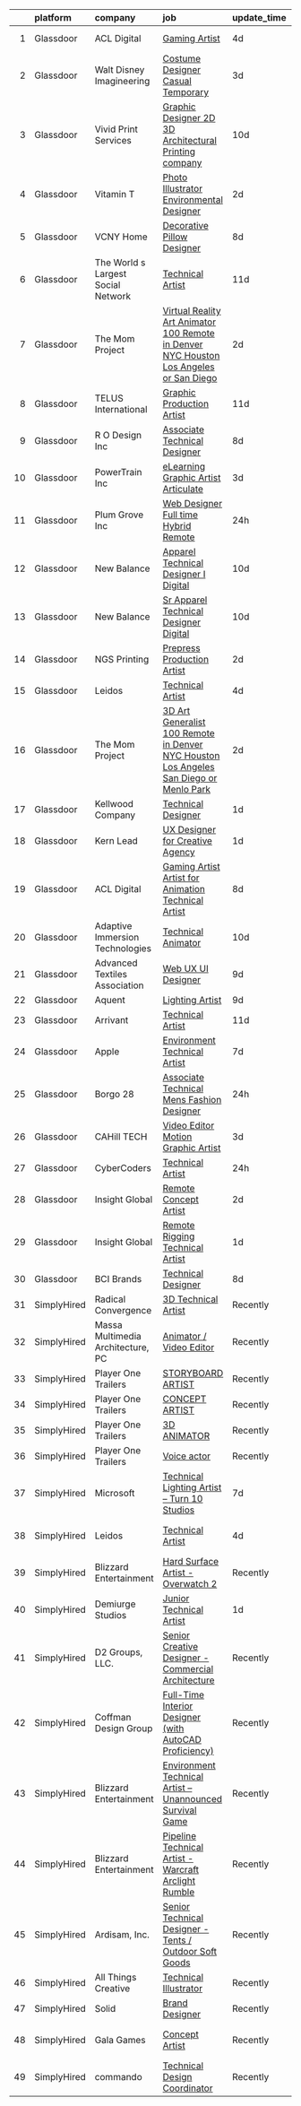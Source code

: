 

|    | platform    | company                            | job                                                                                                                                                                                                                                                                                                                                                                                                                                                                                                                                                                                                                                                                                                                                                                                                                                                                                                                                                                                                                                                                                                                                                                                                                                                                                                                                                                         | update_time   | location               |
|---:|:------------|:-----------------------------------|:----------------------------------------------------------------------------------------------------------------------------------------------------------------------------------------------------------------------------------------------------------------------------------------------------------------------------------------------------------------------------------------------------------------------------------------------------------------------------------------------------------------------------------------------------------------------------------------------------------------------------------------------------------------------------------------------------------------------------------------------------------------------------------------------------------------------------------------------------------------------------------------------------------------------------------------------------------------------------------------------------------------------------------------------------------------------------------------------------------------------------------------------------------------------------------------------------------------------------------------------------------------------------------------------------------------------------------------------------------------------------|:--------------|:-----------------------|
|  1 | Glassdoor   | ACL Digital                        | [Gaming Artist](https://www.glassdoor.com/partner/jobListing.htm?pos=115&ao=1110586&s=58&guid=000001834a38f563af48052f51b0180f&src=GD_JOB_AD&t=SR&vt=w&ea=1&cs=1_451c4d68&cb=1663397590780&jobListingId=1008134585876&cpc=2CAED5C921A5F994&jrtk=3-0-1gd53htc8j4ha801-1gd53htcqkbm4800-9ad584af39eb3248--6NYlbfkN0Aba5oU64R_O9Kj8y6RMdSSFXuPwn88DcWu9IRDlipDHjxHIIFB0atBqVJ04z1yB3_4ij-MdXfbO_lkutXr5_G-ekjqIpOR_bRDO6II5N8YaU0s0gdCcvOS6vCv5WGWPaJhiaJf-xthuq5kmz1WGdxj0wwNgI6K2mbdqVss7ofjm5PzNR8ndSIH9aZs12MAo0JI2b5oxSQ1752FmaQXRkSrHxGX6Awg8CJJJEJU2prkAxsJICUw18v0BkFOHPVB2JGm2PFJ767oS36vz2zO-YqDoSYpMLYbVQZhel2CpqeuSvUG9POgR4OpS8vLpN3FOIQ_xJxPcIDxDDtrfLIBfjRuXpt_muj6m674G3kbEKzhmQPUsxmBOYaso0RwxI_HGtQol6nG26bPGfMMyF4hAGK-ZjWp6AnmSu9fb1nx--t4WpBZaeiAp2IOiUZWo2s57rSZ7rDA4a01uK-IlOU-DpHCbjweKBNW3lI04eU8lgZLXdP6nTjBWym0S7KL1b-S2Eg%3D)                                                                                                                                                                                                                                                                                                                                                                                                                                                                                                                      | 4d            | San Diego, CA          |
|  2 | Glassdoor   | Walt Disney Imagineering           | [Costume Designer   Casual Temporary](https://www.glassdoor.com/partner/jobListing.htm?pos=123&ao=1110586&s=58&guid=000001834a38f563af48052f51b0180f&src=GD_JOB_AD&t=SR&vt=w&cs=1_2c172201&cb=1663397590781&jobListingId=1008137713227&cpc=9DC6E4D8324653EE&jrtk=3-0-1gd53htc8j4ha801-1gd53htcqkbm4800-976c9b00d8c6c7a6--6NYlbfkN0DAFTyt7pbDCC2JPO79CSdi1dIb81yjczP5qsKcZIxgiYm3-7g-689UDqHItQTwke-q3zwBAJL1TRgJ8tswh-34JNW5wYkTM6n3m0KWdSAN97ELs5pbgk4jAZquRNe3CDqzD4MrXKvyDkyFSI_MvmLWpcmJwsDsaHh96tKkQQYaGhmFwhczEUiGWfIBXGLlfkX1C9TKsLeyzOnZTqb7nyxC9t5AY2nXIsh_Ouu-KLWiw6odANqXwF5OK-pzQROXQW8QxJ_MNLROeTM6FzLnQqZc7-Vx8rQzEKaDCY7ozYX8TKPv46ti54a0mLCKhIomYdykPv20f4p2P-SsnpH_hhPnfRhKuidATUEmsBv6mCYY8vLyzxlzFQQ374_qXmiVCFqwldyrvWdg-XrIH6Rcmn1yilocO2371mhrpoNZ3XsIw-9FTSkAsQGzIXF6_T4ttCc%3D)                                                                                                                                                                                                                                                                                                                                                                                                                                                                                                                                                                     | 3d            | Anaheim, CA            |
|  3 | Glassdoor   | Vivid Print Services               | [Graphic Designer  2D   3D Architectural Printing company ](https://www.glassdoor.com/partner/jobListing.htm?pos=118&ao=1110586&s=58&guid=000001834a38f563af48052f51b0180f&src=GD_JOB_AD&t=SR&vt=w&ea=1&cs=1_5a492ffa&cb=1663397590781&jobListingId=1008121826162&cpc=9952A63AB06E78AD&jrtk=3-0-1gd53htc8j4ha801-1gd53htcqkbm4800-6d07501a753a39fe--6NYlbfkN0ACTeRvGRFS6hadW-07x_K1RnsIE8OdH4tufuZ5eRAiXsy0w5YibZOSJfbb0t7u7knGur1MZ-GmDUvE1SOpAWM5qP5oym0oaJHlEaJyuHJIYnySQnGZkAxX0Ul4hjtIbyFip96yasaCS5Zh48T8x1riyFEQNA9i2BKg4LCpvDPQMIE0KRQzSjWGMuHj-d7J9l7shOWtaRJknlSnYDzqX9EtqvPwMJOjst3yAd0EyoV5tHODJvmG-vhl7S95T6DVAtUeOfA1Uw4y5tPJ82Pg8F6eoXTs5ZK7D8TRLVFM8pzgKFW96V7CKlmukTlC6g9eSta2AR5CxrUWJ3k2OP5fU8de8WHbIRFAAYCaowSsIGQYHIFZ4GTAW-WpwSHNsfI8JYeJcG7zI85nXqUZzlyIbiz4q7vYJ1YiemFOae8rfCiFnxPDZSR0vO16b4YZMw6hVN6YsdhrhOiv-3ciXODvL-kk6Tb5k1v1wX-iIde_8KPbOgOXHDItKv5AM-y0uKj3JekhcQ1hQQ7bAabGTT7e_KXyLeAWNMIvA2T7pSxPuVNzRw%3D%3D)                                                                                                                                                                                                                                                                                                                                                                                                                            | 10d           | New York, NY           |
|  4 | Glassdoor   | Vitamin T                          | [Photo Illustrator   Environmental Designer](https://www.glassdoor.com/partner/jobListing.htm?pos=130&ao=1110586&s=58&guid=000001834a38f563af48052f51b0180f&src=GD_JOB_AD&t=SR&vt=w&cs=1_febe8b33&cb=1663397590781&jobListingId=1008140227186&cpc=F41FEAB56D215062&jrtk=3-0-1gd53htc8j4ha801-1gd53htcqkbm4800-42777e14dc838ac7--6NYlbfkN0DMrcEu7yrtATojKJA7cEzGQ3FdRGWLh0CZQInL4ECGI6k5tN82kdM0OKoro5eXmjoru7Ml-LdBgCWT7RVqghaEdmJ595VS3qAkYMjVkLq00zYQDHcYxl02xao_YJRJiGzSp8fQPDhBydiiRqZysuAVggFAf9Rp9SCC_CSDjwiKhKqEiQcDhrPst7HN2rkD4rvswEG3fFTChMd-5-A1Q0ykBlwYXoXaiRHO0U-TCZvwvrvDcHxpD125xCDCHt-LBVWdn9dHZ8FguoheKqIJlmDrZS7iAMRfCHwudTJKgs9oQga3UfFEaPsbakMwh8JfYThfeCqMgG3hoSNYg4n53fR71W4sJ5aXrujtygar6ApabubuVQz_DU6FuX3z-zUvp19hRH0stvxv-Dg-ZenY2z65HC2KVpsRgVsxqzbkMYHY4cZ_anWLDwopg7fBwCqccPeIoUwEjpHVCb2siFtr3OIPqI2SzC54aLs%3D)                                                                                                                                                                                                                                                                                                                                                                                                                                                                                                                              | 2d            | Remote                 |
|  5 | Glassdoor   | VCNY Home                          | [Decorative Pillow Designer](https://www.glassdoor.com/partner/jobListing.htm?pos=103&ao=1110586&s=58&guid=000001834a38f563af48052f51b0180f&src=GD_JOB_AD&t=SR&vt=w&ea=1&cs=1_5c4a8559&cb=1663397590778&jobListingId=1008126561594&cpc=18E4F2D8CCA3E56E&jrtk=3-0-1gd53htc8j4ha801-1gd53htcqkbm4800-0baf6bca2d9cddb7--6NYlbfkN0CnvnrZV6i1JGX1yqycrBVKxG_QbmFGo1hJvaAPDrdCVZraHxofdUZbt5qwSFuCT_R85UQ1857ihiYaR3GvWGmMqp10w0OUZvGFcsCExxEhBHaxiz75lxZRcMYywtxtB-h-OY4itfs03YWLQu0EEC7v7WKQ4wEYVNM8jE9Y5Owh7E_WsG0ZAlipH2samn2ibOo0pYqjJG4aJv1Kww0HCldAcRp_umjHXsZbC9o6HhH1bF1WkBzNjcdolbK_TDSQ4KC6DwzlO7JwzIbuzZ1xnVU6_B3WspkTinr8D4ilxbrRcn2V8443n_hhyEvbVJyF69HIrf-xguBNeDhqX7AgloRqc31vFT5OGhKXlrl4YaPDFt3jcy5cOyVVvCjKHgC2tAs1SyAPj0t-Y4oKZd9Ud4moAFJdCUi2Y0nk-BzIhEyJgaBbpSTIiyPoNyU0Y-l0zUjQ39F-trm-vgi2y7sMewd8Ts6HrhmtCYiMkjAvkCMifusc6-Q_0rFdNSjZ3nrb2J6lujvwipqc2g%3D%3D)                                                                                                                                                                                                                                                                                                                                                                                                                                                                                           | 8d            | North Bergen, NJ       |
|  6 | Glassdoor   | The World s Largest Social Network | [Technical Artist](https://www.glassdoor.com/partner/jobListing.htm?pos=117&ao=1110586&s=58&guid=000001834a38f563af48052f51b0180f&src=GD_JOB_AD&t=SR&vt=w&ea=1&cs=1_df8e762f&cb=1663397590780&jobListingId=1008119621902&cpc=444700D72F2ECBCE&jrtk=3-0-1gd53htc8j4ha801-1gd53htcqkbm4800-304e1dca1efc642f--6NYlbfkN0DSgjPPcnEdvoK3uuxfISLALE6pB1FR7YSHOr_tSg5_QGIhoz_2VqUepdcKLBLI_zSAkyoPLr8SW6NUVWAmXxUNfILld9JNgT4jvxPWqSYKXcYlJ4f7vBYPy2aMcuEPmCHmnVDpcsjC3m8nBM48CgzHNSIHufzffTzfkCKwHQ18ArdgeaBomfmfen09aQwL7-qrgeflXH5_1I7glsTJNBgi2euj_RudIMx19cUoi2pgIu3IRBANlUAMAQPgExGbZtcmnapva_mD3fSPUIUf91xNgd578fS7u5AWolAc3cWuMwcgvj1cFvRERp9J8yk_jYpYGulHBzZh-m_ER9_JFkZ7bXrkUXvbFhWm1_68iyfhXDhr0N-gsae1D0Eiy00fwuVW-L97vdilLWVDqgw6sIsivjTu4gi0QsrcWTChLFNMi4kS6S4jh1Qa7yu93ffcnNIGXA51xR5cGMJ9A_u0ty4F4uNU3tTxMr19IZQbpcMpiMtv0RTQBAYUKeC1hfZND5nqokrId8ytXFsBPC4oUt1cLoqzykZoFOnzrtYy2AeMVybgSkAq_yGVoBxdHw8rsDiYt25OxJqiRACfEstvpdSZ)                                                                                                                                                                                                                                                                                                                                                                                                                                 | 11d           | Burlingame, CA         |
|  7 | Glassdoor   | The Mom Project                    | [Virtual Reality Art Animator  100  Remote in Denver  NYC  Houston  Los Angeles  or San Diego ](https://www.glassdoor.com/partner/jobListing.htm?pos=124&ao=1110586&s=58&guid=000001834a38f563af48052f51b0180f&src=GD_JOB_AD&t=SR&vt=w&cs=1_9f7e5fdf&cb=1663397590781&jobListingId=1008139905712&cpc=44CD5376B8534B8F&jrtk=3-0-1gd53htc8j4ha801-1gd53htcqkbm4800-fcdfa1f12bd3840e--6NYlbfkN0BDp_epf89aHDQhKpPegNJQ_ldQpEFZQsM9OcONMGxWx6pU56EKHF58QjVdAUvn2gWvtKcqoxDEnfGjb1ImRuru1yQUKe9WR7exRHpFnhVLgJVhX35_k6jtOKutqUuWgsKn9Xctj5QSD1sPTWprU38CDuPvjpJFYzpW0w9ov863jJH4aiF_QQ183WSBgVzEzA7kocBYeuwphEF5Yn67GiP02erLCodJ3N2qsevxlR4x1A-QPs9r6ZJ_8ePfa42LKWHHD_-_cfs2p-vc2l72jzp2z7SQ54JF1gNUZB8w2Z16XB1l00ShCSj0_2w8rcub0I7sDqUu3Ieb8-eeP3jQXPUYjhH-YhFNioC3ovmWPS3Frs1MD4lmHv5hlD-AKb9ZBSDNDZJkZX0ggWF4-uV282gMbp3l0DWhrV9tERWWFeDqLS9XL-8AZCJKhLMRM39RDtIwFrPZjJ6AiC-bZ64LxMN5F5aJwTDo36AFwnIqrR6cPQzI68FwdyS0l8meznfqNKv4yJQSiLTQROqhMUWEAbHLMCvxTXbDWlFvCVzO4C8bR2oP9YfgumsLho2eRy17Lz8irD_v_C_aQw%3D%3D)                                                                                                                                                                                                                                                                                                                                                             | 2d            | New York, NY           |
|  8 | Glassdoor   | TELUS International                | [Graphic Production Artist](https://www.glassdoor.com/partner/jobListing.htm?pos=113&ao=1110586&s=58&guid=000001834a38f563af48052f51b0180f&src=GD_JOB_AD&t=SR&vt=w&cs=1_71a83816&cb=1663397590780&jobListingId=1008118843738&cpc=FB7E4A1762AE5BEC&jrtk=3-0-1gd53htc8j4ha801-1gd53htcqkbm4800-dbf9ee7e1128cb83--6NYlbfkN0ASGRjV6jHaJrJgvD6pHK_u_pdnjoX5TfpqQYTEyv8RZWR7Y1XvhvW9KYRuzUiuCegj0s2VFR5B-jYsmMJg6XZjSpZUezVZk28HfxD5Z8TdeDdSxPVBY1G_LEjRnDl5crzF1INasPDQPx8iF-ld0LeQto4lNx9WkqxFoZaiKYDQdV0WNQuUa-IRufyb9dQ8UwmgnJlL2sSvMvVKf5P3RY3LBSrRTAnNbTex0j_VsQUrVIsjWW142Lv3fg5dpmczPQS7jhX4TMJVLeBoyfvf8Dg4llU-4B0YDCjNQE_Gc2w6fAOatbIcf9v3eWD_g3H3FxGty00kshHWQrCN6hh1RJICttVTiinX5rvwDrVJm_gsROxMFvVBYBi2n6zgBRrdhMxdjKIz5vxJm5G0u4X2lYDUrLCP5odhWnM6iSQXJd1bc4CKh5tz4YwhwZ-jRHNi3x0CfyacjlRNYAUvaLO0hUQ_jW0Y_kHjCxBcUNPrcHK2NZ3mKT1hrMXbPRQUrQJqdNojceSMOXFUXQcOMw-ok-7iF3KLGYHdep1tNMO1UmpMyUgN0JidE7fupwaIzbRPliLYVY7J27oqBAdYgeNqiUWo)                                                                                                                                                                                                                                                                                                                                                                                                                             | 11d           | Austin, TX             |
|  9 | Glassdoor   | R   O Design Inc                   | [Associate Technical Designer](https://www.glassdoor.com/partner/jobListing.htm?pos=108&ao=1110586&s=58&guid=000001834a38f563af48052f51b0180f&src=GD_JOB_AD&t=SR&vt=w&ea=1&cs=1_9f74a0ef&cb=1663397590779&jobListingId=1008127065331&cpc=F0881FB4B112A732&jrtk=3-0-1gd53htc8j4ha801-1gd53htcqkbm4800-6a6f059a62b74bc5--6NYlbfkN0DdLn5tXN_RiyJSiFodarGZFJKa8s6F6AK0THPBWp05MWFlkDe5FfH8HLf3GFvGXhgphSEda0-ScANQdTuD1kd6hcqd1inCz6qe7qBjuVmlv4XZ-BUWa2gPt5lXRrmd0bSCOoOPnohaBGl4Vt_jIDhOrTqEM6ODRS4hXX-jCgYrutc_3ei1JE7n7sntRz6eU5naL9c6tWlDLl_fY2Qe9cm5VMfvoQHxH3V3jlhXwcvHBB8FBQhFQIHk1i3BX3NF7Rq1Ne_OP26_uteNFSxNv5Gb7DSz4akS6Gx-5WuRb5iZnfzwUGypUlycOKf5Q-dWUiDn-L7lCj4lKElfULxy2sCaifK91bQpSTWH1FdqdTqB_SzRRh-1jpaOuUgAVrVYLYTgGbUpRWbdPvMTLxyxJsJ9UwCpsuWu6tXf5sMphBWuVe-pWng23_C90kQkodM2ORaHKhlEsLpZXCJMRx5cXZBknHYR114gqkb0JaczXVncXxoNtNz_lceoM5Z4r_sYCOtIeFSwsOpYbQ%3D%3D)                                                                                                                                                                                                                                                                                                                                                                                                                                                                                         | 8d            | New York, NY           |
| 10 | Glassdoor   | PowerTrain  Inc                    | [eLearning Graphic Artist  Articulate ](https://www.glassdoor.com/partner/jobListing.htm?pos=110&ao=1110586&s=58&guid=000001834a38f563af48052f51b0180f&src=GD_JOB_AD&t=SR&vt=w&ea=1&cs=1_3c91f859&cb=1663397590779&jobListingId=1008137359724&cpc=FD1C1DA32C38CFA7&jrtk=3-0-1gd53htc8j4ha801-1gd53htcqkbm4800-987605c3ba2efb5c--6NYlbfkN0C2SVAOpOeIWQkPp9EeCSLxTLheLRty2uanDx8E9nXZ3g7Cffj4cvvB7WejOk_50y9DsmT7xkRSLYBtL7rl_OZ7lZZHhY9czpFioELurqJLhvESs1v6BjekeJG8WgnaFE3Clqf7ziqW-jSQZB4OpTwLbhnAIWw2Y97qj8_6JZN4n24-8X9gGVdBl3JPh5h88hMPjPBZ59Uvpcmm8rgcfCjDc4SfsOFgV3IvPe4WkkGC9q3zOvD_PV5mG-7KKIGiItrD8ukzWof1s90_lhpZGdwGh0b8JzAwNqXZcxw87fF14gal3QVRi6LVtKGKFZovpr_Kx4hycGFZT10VpdEGDT4h4S0l6rvn-da8PlUY0Vj8fo572v0uW_vAeNeyx-vMLHZtv7bei1MpHZ5DVfq4LtXrf7RQgtgwPbctGOqxxq_pQlyFY5LmquRGinGNRG75jYS_E68lcHka00pPWStM35Ikac1FyUDStTfuvL5BhOewFqLTggGrJZWQj7sN5d-T97nhSUx0YCIgkXQBdVRH8ya6)                                                                                                                                                                                                                                                                                                                                                                                                                                                                            | 3d            | Remote                 |
| 11 | Glassdoor   | Plum Grove Inc                     | [Web Designer   Full time  Hybrid Remote](https://www.glassdoor.com/partner/jobListing.htm?pos=116&ao=1110586&s=58&guid=000001834a38f563af48052f51b0180f&src=GD_JOB_AD&t=SR&vt=w&ea=1&cs=1_44e10279&cb=1663397590780&jobListingId=1008145018782&cpc=8D52E76475A7E842&jrtk=3-0-1gd53htc8j4ha801-1gd53htcqkbm4800-d254d9071615cc85--6NYlbfkN0B_PSc7daSNhlNR0QDA1neODQWLhDDIWMNmJ3xpe3-fTjnpbXke-KRBIFipgV-f1nIc6P1xiXu4Y8UAtywwHznROGTK1j1cEaUg7gAQBBIZO9yZNgOHupqJdgP9aH5_VI7gpLf8AcH--nOnCcbrdwr5_maxvr3H6uQcrdxF38VxACpxmTx5wduq0ox7lpJWaRu2DixMJugQWqgudCZmJ7NNJ26waf17ZNqT3LfyhWa8xF_AOqCF8Fh5KWIgpjtebYwIyITUPdu4irLWPU-_fvjX5pIqH1mYDGMY6Mm_RTP_CfTeJh3wwMSEUQ8iMyQqIVyk19rlSFl_BcseQsIckpjleV4cdhY7l_5JilHG6e-8Fi3yI8z1ooATo0Bz6w7ecVPUzW-g4j6n3WebmuLGOet9kDy8npPXdksiTzUo2eH85Tkjty-eiaPLwwe0uhFj-W1-wBf2Q5Nh1DZKcN1vKAGRGKQ6Hc31ObXPySMb4ZRDy9ARV-S_91o1IRQ5IqxqS8I8fJipKoAFmQ1HbColLUz2)                                                                                                                                                                                                                                                                                                                                                                                                                                                                          | 24h           | Cary, IL               |
| 12 | Glassdoor   | New Balance                        | [Apparel Technical Designer I  Digital](https://www.glassdoor.com/partner/jobListing.htm?pos=112&ao=1110586&s=58&guid=000001834a38f563af48052f51b0180f&src=GD_JOB_AD&t=SR&vt=w&cs=1_e815cc84&cb=1663397590779&jobListingId=1008121565696&cpc=82B3195DA92CAF92&jrtk=3-0-1gd53htc8j4ha801-1gd53htcqkbm4800-caa991a41a1d7283--6NYlbfkN0A-NHPE89aMEoKiA8B41Hae2nLWj54W-Qo-xrCvCh0mhHD8GUsE6Bc1X2xP3_XkCS5wGnEYOWzN4bBNNX3rQc64RUPxBSuMuB3Pzi2alplLZrarPEQp7JL7XE6KsqB28vrQtfn9slL8SfrgvMWk-P2w1yz6rnVhcdZX-OG0yoIZnDCTXyrFn6gdkPgZtCSc158ZM_W7A71umWe-B1_kWa-Lmn2ETlbHPq-aV8AhmnlYoiJkj3WaQIY1NH09sKBlhoKyRoAQBIM_E4eF1q7mUJFSQYkxqIfZ0xUyFLJU-87mjB_dj2k7m_8zc7DspZdPnF6bqWsuNBovyh5dk9ci5H7San4jiJnnTm83g3Mvi3r_er8Fg_EiYbP7o2LSasgVd8nQNcqiLl13BiBUJLWfGCT3frPbRp5BBvQP3Cr1YOkG0QQzMVc5pEEqfTc4O4HQQ6MUl-JX5vRSy1o_4rUekonw-KheGWx8y72dMJCllzt_TDSoWWGbevWroEmWh-KDgzYOoZJI4nroZm_8nwsZXc0m7_Dv0Ma9RCrM8bYEq_NyAtNn6bi2Q864bVlG3I9BB4fkLyZynUP0qv8W7ptUAArC)                                                                                                                                                                                                                                                                                                                                                                                                                 | 10d           | Brighton, MA           |
| 13 | Glassdoor   | New Balance                        | [Sr  Apparel Technical Designer  Digital](https://www.glassdoor.com/partner/jobListing.htm?pos=119&ao=1110586&s=58&guid=000001834a38f563af48052f51b0180f&src=GD_JOB_AD&t=SR&vt=w&cs=1_5e8e4ea6&cb=1663397590780&jobListingId=1008121570450&cpc=149B3D5996025BBA&jrtk=3-0-1gd53htc8j4ha801-1gd53htcqkbm4800-d0fd39a09ea20c76--6NYlbfkN0A-NHPE89aMEoKiA8B41Hae2nLWj54W-Qo-xrCvCh0mhHD8GUsE6Bc1X2xP3_XkCS7HT9Ezw0iNSvFkUBV-6Vkud-Piq8hghjwO9e_dqFlygXMnu2pMlqFun63NtSXqF70HP9ZqlI2BZvN7783CssJ2JwpuQUBewf_3J95flmrUpNn7XbpuXcKOj5Q8Ee50Irmt8HmA63TOfhzxHulshr8sZPyvbt6lFa1vZlQOp2ssU-SsoLkpDeSEH8nLO8_R1RoCHqpaFXyj_GolpP6ejRaBXERT0DR_vHFEbsN8g2ymqojwe86Up9NJSi9LGEGEAXK2m0OfP4aprlkUc8EQwWnQrQNPdKt5LskYBJ61EzhRUC5XMKjtjK3yE3jf7em90TTWUCWgkYNPt6ZzvYzdtkXwgltS3dXTRQ0eS5mzVcXuoBQgOkXUw9aXGu4YqypdB8Gwvy3FKEFIn_mIC7gHrPc7_eumtUQp1QIJyVs2HOAoWJEyuhEF1ptK1WslX8yr8ghkSWOVERFSUbLMbNgJBLKaGWEDevZqGncMPAyLGrXsSiGyQIChvCc3R8jpBd9SsSjSwrOXxvLaNuzxxLHrJoHi)                                                                                                                                                                                                                                                                                                                                                                                                               | 10d           | Brighton, MA           |
| 14 | Glassdoor   | NGS Printing                       | [Prepress Production Artist](https://www.glassdoor.com/partner/jobListing.htm?pos=109&ao=1110586&s=58&guid=000001834a38f563af48052f51b0180f&src=GD_JOB_AD&t=SR&vt=w&ea=1&cs=1_154557ea&cb=1663397590779&jobListingId=1008139442858&cpc=C5F9C09AE97B3D2F&jrtk=3-0-1gd53htc8j4ha801-1gd53htcqkbm4800-58526064e95c2162--6NYlbfkN0BKgzQyzTF1Q9mOsR1amaS-juVGLjHt5Cdom-gEF9y-xaA6VVL5_C6wIwuxkyrbbgZRSHeUAL4Tdpc9pBIrNrDMtHrCIxQIJLeAdMIzJ9EIm-Udi4EeJprA4qXztglgEl21-hIfD0xe1qiLTkMifVfs_cNAQi_kxxlsfx2BDq3yuKN0K1SycnWsEA4JQjELb3rVMS1Y-2gjKHmJIDuGoWlswIGKDr1D8edzJ1aD1W3iE8w8VCAY8ofXIKD7G146puEIlFVXb_PyIxyodU9GTuH4FdoSKa2wZr1MfPeQw1J_tFTpdJ9uFbTuKstmJqjSCkYyJwzE_cWn1FbBgnm-MnYwnFEMYTFc2HWOHxVjVtKRwALY2D5EipN3NfTecuk-m0VZJIB2bboTsuLexiWqmWF9SQ3XHGNw8UeQb2trcQUnawJz9VyTKzdBvvLiCMEHvPh9PPtgUy3YDVd1S3ywMpkjm9Qkdx4tijXPhhIha-NrWRkGu2OrmQe7H-be9zjYW8s%3D)                                                                                                                                                                                                                                                                                                                                                                                                                                                                                                         | 2d            | Elgin, IL              |
| 15 | Glassdoor   | Leidos                             | [Technical Artist](https://www.glassdoor.com/partner/jobListing.htm?pos=101&ao=1110586&s=58&guid=000001834a38f563af48052f51b0180f&src=GD_JOB_AD&t=SR&vt=w&cs=1_43d8f5ea&cb=1663397590777&jobListingId=1008135294225&cpc=D3E44275D43A938E&jrtk=3-0-1gd53htc8j4ha801-1gd53htcqkbm4800-d06de7a4ebd96c9d--6NYlbfkN0CZUO70VSdYKA8PR3jfrSh5ljhqJhfDt0PzQCMubt8cRihWbmqO_-Ccw6DGinMZCyJzs5x5pSWXsLw9cYoBeQ9g5l78hujpUU9c8QSHLT6Cd0fp6FxCE9o2hPDtrdGG6iXMvK6uOWRLq6-e_ySAAhRdnSoCjCSOkuQV_4vHOebLxkrJr9jIZ_o8ds65vGiSxk1zsXBhxDs7LOJiUzGO1KsYOLE7yWOzGxgVJ5JUeWI8PveIeykeMvzFGorap3vz1DlQFKVqpHMMUI7Mho9N-zllEc7mfLKNpIot_a_sZwjsiz7qGECg-vJ5QvZGYkqrgbwPDDkgPrGU866dZm9MGOp_nEWH5AqdjsU4cR3wehe9rbDtElc8Ot-CHCttwL4w-FKYFp6ylMLXsX60IuoXrcAQTPi7HNvRqljAqv79OKbfWLx3uzWTtKJxWdvAB_6y2qy1rziGSTWnLjb0hGXkao5LW0Hi9_HYlcfZdL4uHneTnqa8QKl5Kbi1g_FV-IUMKKqSVP3eAG_pwOfoBHPP6Wt4J5fqSwoH-8lf2F-WLGjT2PAHWANDZKgaA7-Up2tgZCPRakU5DPIRW6vGQBbenZ2OcVUDRwxqiQwqNAB8FRNgZg%3D%3D)                                                                                                                                                                                                                                                                                                                                                                                                          | 4d            | Reston, VA             |
| 16 | Glassdoor   | The Mom Project                    | [3D Art Generalist  100  Remote in Denver  NYC  Houston  Los Angeles  San Diego  or Menlo Park ](https://www.glassdoor.com/partner/jobListing.htm?pos=125&ao=1110586&s=58&guid=000001834a38f563af48052f51b0180f&src=GD_JOB_AD&t=SR&vt=w&cs=1_1aab6537&cb=1663397590781&jobListingId=1008139905654&cpc=F583A5AE0DDDFE3A&jrtk=3-0-1gd53htc8j4ha801-1gd53htcqkbm4800-028409ca73b77a7a--6NYlbfkN0BDp_epf89aHDQhKpPegNJQ_ldQpEFZQsM9OcONMGxWx6pU56EKHF58QjVdAUvn2gWvtKcqoxDEnRJnYT8W11Lyv_wct-prd3Q1Pyse0HGauoP7tKuAv14U4xdGSN4xSW4_jwVcxMCRjzp_vUUtzzgNApFs88tzF_dpCCYjKWivcusHRHTZdS05Y3lH9bdWvhAdGiGY4fSzd8_hvd_lwWSqY0009sjgFbwDYYxZRDNvA8yAZzBAC1CdSKSmnvGYuLOo8aFaPLZJ931KFPOnJIWLkWaoEAruHmPCG2gpIIh9YqQgZIzvGXSseicng3i-rWvEx7njT3DCXnIsfiI8DMH6hjU-zeIadmGKhcXzASli5aIi6nf35P97rHPV1HjSOrE9JXkyLr5sRyY8qC51iA0HZ4WwLYr2qZP2QXmp6irG_ocx4HtTkmK0lWoXN0e_52g3siLu9myNhR_UcL9cczxjzgGlIDuh36Z53z2tgQH9WP3mVbPAkRazAmYhILeEciw9jxL5O1jHmhp-3tBwfRNgC6g8SGMKWsM0d4gUl3-PTJVFMWdJpy5xrJHCVLBkLkUQlfaGr-pKlg%3D%3D)                                                                                                                                                                                                                                                                                                                                                            | 2d            | New York, NY           |
| 17 | Glassdoor   | Kellwood Company                   | [Technical Designer](https://www.glassdoor.com/partner/jobListing.htm?pos=106&ao=1110586&s=58&guid=000001834a38f563af48052f51b0180f&src=GD_JOB_AD&t=SR&vt=w&ea=1&cs=1_331dbe03&cb=1663397590778&jobListingId=1008143307189&cpc=5F655C736EBE388B&jrtk=3-0-1gd53htc8j4ha801-1gd53htcqkbm4800-c4e3b1000aee6ffa--6NYlbfkN0Cn1QD5rQP1c3tKQ1icVQ8MKzhPsb_3yUgyeaRtzpmJCClgv2D7ohTWHiv4sLAny40bnsnMab_DZj6eowVFIVo6QAKxpHx0vQIf1jagqRMNWiv2Tr_3HCYmLHRJLYE_MWIyzF4qIJ-1TxsClWvVfodWOJ1-3Po14KGVY7q1NLlEzekXskdaEuX5CGSeun7gEiT5U9-Go5sOdKf4jHYc2ZWL6_Z-kTIVeLpwQlCSVqnMJePi5LhOUfMB5Mr8_9I2TKfHy4OPYERomhXKecLvjhg6T3xBVFkSRCFm5ob6KIzvoe3jcmtcYSKFEJoz6gJj75NZrYEygoUB2G6xxsu2SMWFaQO_YVrvQtA54lyvnDD5XL0QzJFHqFk2oelqvHlKUG6ex9DJMOl3oJ3cGRn7FI7yRlzjWYWh5Z1WKSJ_aGxZjQlM_2Cdx2Ie8Ory-xl7y29ZkdcdDIHQdU5NBergBDI2XLJrBPtrIC3CYg3f62orBoE3h9peZR2ygag7srQdmHU4AlnFfLz75Q%3D%3D)                                                                                                                                                                                                                                                                                                                                                                                                                                                                                                   | 1d            | Industry, CA           |
| 18 | Glassdoor   | Kern   Lead                        | [UX Designer for Creative Agency](https://www.glassdoor.com/partner/jobListing.htm?pos=121&ao=1110586&s=58&guid=000001834a38f563af48052f51b0180f&src=GD_JOB_AD&t=SR&vt=w&ea=1&cs=1_d1f3eef9&cb=1663397590781&jobListingId=1008142273321&cpc=3DB599BF2F4828F0&jrtk=3-0-1gd53htc8j4ha801-1gd53htcqkbm4800-5fd4f90308c228b6--6NYlbfkN0BiAkVV4DjQLegkf3ReR77_K0Y9ManskmLdez75_p7kMVNTEv2I2pSffZPTEqHenn2OvZ09wd8zU7fu7-qA4Y_lbEgh5yWYJ_tlNxMr0q3sg4YVwsiLY5LJ0IoPb_f6bWiqXcQYSZXE5wB6_y2mZhb39J9Dh2YJokqAMp1LfL80wKVDAvQn9M6WhpjzgKTUfvV_lvWDwL9jtuZMyMPH-sgH0Szxhmj6RiH3MZsT3jK5KAtM8F11mqPZY2TEQpG7A2sbrL0VirBeHIt6_9gcxpwYj2FKwOL_uPFHzjoAONlSW0kOw0QYX4eiuPIA_uyctyCBT8UoWjiIK8eazPQZJVrSrea_g4fA6p3A_FI6YpRb0VoTV60S5Wv3pdsKnha147fSoh33b4ofvkMuuYCtjl5LUhSBOeWEiWZUwaUWo3h5klqk8OP33Jh1cNQSiPYZXe9TxPvP8xZGVWXii4QyDGNw5VRLI9rDKZsaA8OAHqC7wjudik_8Iam-lyJxyCmPbGE%3D)                                                                                                                                                                                                                                                                                                                                                                                                                                                                                                    | 1d            | Remote                 |
| 19 | Glassdoor   | ACL Digital                        | [Gaming Artist  Artist for Animation Technical Artist ](https://www.glassdoor.com/partner/jobListing.htm?pos=120&ao=1110586&s=58&guid=000001834a38f563af48052f51b0180f&src=GD_JOB_AD&t=SR&vt=w&ea=1&cs=1_d49faec7&cb=1663397590781&jobListingId=1008127308501&cpc=3BA4CE39D5B5DEF5&jrtk=3-0-1gd53htc8j4ha801-1gd53htcqkbm4800-4f01f1804f94e8c0--6NYlbfkN0Aba5oU64R_O9Kj8y6RMdSSFXuPwn88DcWu9IRDlipDHjxHIIFB0atBqVJ04z1yB3_-STeVwakaekpZE4VMqW-3QTcor1isbyQk833br-Wg4vn5M9QHxm2WZYochrnlC337i1g2YpxR9A8ZXWPzWRRELkCSO23l9pdPsJ3T5W4JMIppyo-NSw3o24WYI3dsmtZ9PXkBfDWiIagBmt3pqinCiTlULz5buouuevNhNR8zqKg1Y0JkK_nAhlISBVOjhsDuMlWk1dk2gaCI0zqsYHWCeX30Fd_GWO3lIt0bauFhUaFzWxvOdxWds8jFAIYbj0woryAsAEoh_-NbfuVBXhoDJu2B6j3hbGfMkySVEAD6xlGVrmu5siz6xCVZJxoc0_BQkzvomPeYu9CZ-WpC8drFxKqTc-gl0PNQ0AWdB2I_ErB15ku3b4PkgxvJ_7yyN3a0T9rlyQLy5tCPO5P79xoSiwTbZ5uPDsKmnbm4L5d2S-glbrvSh2qF2xQrNGGbJks4FtirWZgfkQLg5xZsieUrYShIyp2OMIg%3D)                                                                                                                                                                                                                                                                                                                                                                                                                                              | 8d            | San Diego, CA          |
| 20 | Glassdoor   | Adaptive Immersion Technologies    | [Technical Animator](https://www.glassdoor.com/partner/jobListing.htm?pos=107&ao=1110586&s=58&guid=000001834a38f563af48052f51b0180f&src=GD_JOB_AD&t=SR&vt=w&ea=1&cs=1_261246b2&cb=1663397590778&jobListingId=1008120827387&cpc=C17E88BEEFAF6676&jrtk=3-0-1gd53htc8j4ha801-1gd53htcqkbm4800-7c3bc37c89c35ae4--6NYlbfkN0Ah9U34QtNT-Rg7ow0I6j33eRcaaM9l7k5iW_6MlROAUy28lC0q_Ypuud-REdVVlQyCBcJl4olKTY8es92ZBRzYwHb0fu4UgW9OKT3-dLIGh6ACnXVN20zYcwOB-vqyoWpbsg2wY5Gi9JnhDuWTbqtFHkKIH5M0QAs8fU_nPSEzTj3vvCc2wGMGlAxv6Mi9anZjuDQ4Vc9o1tH2jyREj8uzerjvON0ECtdAUh7XIF08a6hr4LpPv--hXS7eb4F_7GdotBaTFHmd8DdMjweC7JnDvH6u83zU1J0Oj3WZb9f5HoKMknnLxZ9aDKYSCY-Ki_8bpLX8vwesM4p1smL2AfWIbdCKgqQr4DTpwL47cMMh0MqdJXRr1jo3lM2xpEv6uOleSNB7IrElR6SwWcRse-EVEqcGUBqFcfHbbingJRn6KgdYgK4md47mUEDup8mbALOFP1iyF9zJBs9ZqnO2HibAMR65GxfJhx0gWj8AI5dLUjHxjq0QYrJvNd3tHt3Gr5c%3D)                                                                                                                                                                                                                                                                                                                                                                                                                                                                                                                 | 10d           | Remote                 |
| 21 | Glassdoor   | Advanced Textiles Association      | [Web UX UI Designer](https://www.glassdoor.com/partner/jobListing.htm?pos=114&ao=1110586&s=58&guid=000001834a38f563af48052f51b0180f&src=GD_JOB_AD&t=SR&vt=w&ea=1&cs=1_f9855f5e&cb=1663397590780&jobListingId=1008123545453&cpc=FAE5E775D180B2FB&jrtk=3-0-1gd53htc8j4ha801-1gd53htcqkbm4800-8f0f2da3bcb0ded4--6NYlbfkN0BnYbzg9_0OBxfyaC-dC2htIGp3bt0r_Vee4_7uMe98bPPG6yOg2WXqdwhbC791_U00MfwPJQISugkbvt-O9m_o7FpwY2dPKxYlvJWF88LUJU6-PJiA7au0MbT7IIdJhkiVldQN1GCcaP9tiJbH74WPbddeicnz4Ug33P_R2i56xQ0xZRpWPjA6-NfGZjbRXWstGJzxl6RUjSyd0F46BRZltP0MBF-yBTaf00aWi1QmLiVFWKtbrlgyJ7wGgOB6_2xz3wvu7tJbDtq9Xf_E1KSQKocu_SpsIIb0-u7NwH4MjGxB_QRbcAU_g8JkY630gFFF6ikcHRQMWYD5bXQqiNaM1x8KGWYM3ZGLsr6TTyzXcbQoR_Bt7iIQE8aARRY3UEHg2MNY_2eJATltiuq24z4CfWE-0sKRyppvjVGpjCdiTD_gLs4o2kB0iWX_gpgIp1sdi4Vbujj8wQxQyIBcey3ayGQ79jgfGgUCMtZdCMZRCFBFi4ScHlBI)                                                                                                                                                                                                                                                                                                                                                                                                                                                                                                                               | 9d            | Remote                 |
| 22 | Glassdoor   | Aquent                             | [Lighting Artist](https://www.glassdoor.com/partner/jobListing.htm?pos=129&ao=1110586&s=58&guid=000001834a38f563af48052f51b0180f&src=GD_JOB_AD&t=SR&vt=w&cs=1_0e11f736&cb=1663397590781&jobListingId=1008123535065&cpc=6FC5BA77C9A4CD78&jrtk=3-0-1gd53htc8j4ha801-1gd53htcqkbm4800-ffe5eada0177c40c--6NYlbfkN0DMrcEu7yrtATojKJA7cEzGQ3FdRGWLh0CZQInL4ECGI9gD0Wolx9R2v-Aex0-GK05Mb90yJTg8wZpp1n667rmS1mRCWNqe-vLGhOlzjeUBMwutlwy9IkTSl0HKbvfVocFBIj1IgHuw02grzJe38b109JotZnVdGqdaK-2pG0sRCpBNynukGCc0WvbVE1VfytzwhM8ghOZvakBBTCzag5KEbQ_2sLvvUmto6tdJpKmqHtLHsga9ISekbGoXnZP6IUk97Ks3PcdK8ol32PCOoD3obeiolbCrRttYtr87t1AtacxsKf2ptXP-4pcsKq425KAr2HtSzz5fwjP6hLHdeiN3rzgciDFCWW6AyHn0ftTPK3T2ycVTLlYw9SvzkgwVq3zedUBTDFoDgEPdeUf5WgnNhogRIfQc9qvKmTAc2Vp0mZtAo-ve5Hd6bCN_P3PSR3--wmmCWCmF6w%3D%3D)                                                                                                                                                                                                                                                                                                                                                                                                                                                                                                                                                                           | 9d            | Seattle, WA            |
| 23 | Glassdoor   | Arrivant                           | [Technical Artist](https://www.glassdoor.com/partner/jobListing.htm?pos=126&ao=1110586&s=58&guid=000001834a38f563af48052f51b0180f&src=GD_JOB_AD&t=SR&vt=w&ea=1&cs=1_3a04ce11&cb=1663397590781&jobListingId=1008119621932&cpc=B076152010A3B66C&jrtk=3-0-1gd53htc8j4ha801-1gd53htcqkbm4800-86105cf95a89ab02--6NYlbfkN0DSgjPPcnEdvoK3uuxfISLALE6pB1FR7YSHOr_tSg5_QGIhoz_2VqUepdcKLBLI_zSAkyoPLr8SW7LVzmtkfv9XsoLB4ICxgpGp2Qox3-ua0R5qkz_ShehJsBmq5V2qhiOf1jSko-TRLCy9IcwmH_wvhPpq-i4Q1K_EvEH8Uyy17TC6fCuWHv2HRtVNWzHyBx6VET1Kr5MD_8j49lHFYwf7vXAxy6ZWJqMLqFX_mXQ08m49-BYlAMKNpUVTFPROS2zjRWZHXhhc2pcRjCpB2oylrGvS6rU5b-rDT2kvnwEmDb4BnrBNdNnsHbrELpOwi2_cb5ReKMGvlOIkZgHbmN0ROdIRugzxUThTHwQdAL7zq9_MgKCyr0HCdxgnx883x5RHpWhGEp8qk9PhuPc-HaGVgO6obFh9vzgWXYrVmPcA9UmdkZlYuern16HUcw2ezahaffeMfo82mKSGNXKmBWE9LPQzIQUKmta35ws4-te13KGjoA_VE7hVKDudsm20BCv-HLki64L7ymf8Tms5L0MH5JS7gRtqkqAdeWYFdNF6eRP20sVTFJHQFuV4ldcXCbmvMBwuigUq2Q%3D%3D)                                                                                                                                                                                                                                                                                                                                                                                                                                     | 11d           | Los Angeles, CA        |
| 24 | Glassdoor   | Apple                              | [Environment Technical Artist](https://www.glassdoor.com/partner/jobListing.htm?pos=105&ao=1110586&s=58&guid=000001834a38f563af48052f51b0180f&src=GD_JOB_AD&t=SR&vt=w&cs=1_ac217110&cb=1663397590777&jobListingId=1008128287800&cpc=654405A9B1E0A9F5&jrtk=3-0-1gd53htc8j4ha801-1gd53htcqkbm4800-81e4a5706be4cf8f--6NYlbfkN0BvKrLyj5gPmtZO9T8euul8TCxuuKNOtzRJOomxnwSEodTz2Bc-sPZl5OJ9R4TJsNfGoagHOGV81f99uzF4Axws30KwkmsJAMMWZWyK2aZozt8_Dr0Fh40gV8QrfmNSTXp8aPtveWFIUcp_fHSxOttV3EZfIORIAKIcimJs3_ZRHWQR6udnr7U6ZzM3XshrZQxCsMaoc5Xfw9Qf2PAVIOXKfXL2B9f26imfL3BaBHrztXAdye8Fy_2NbqA4qa4IAErUR6cU58s9RPqWFlM2Wkzy31Fuqxf2i_cxKysOQnBRiCybFL3k6p6gk2Ny4CZrbE8VW-ENcIqjW-NpR2YtzSS1fie5nZXBdp4O5ebh2vz505zLmz7I5ZgyK0PVbAr_qrI6sOIqyshSHbn4UbDJ7MCZTQJqSY6Jft-VLp9190WNB_Xed1x99QXU-yjpRNkndDd8064HFD22BvBhLDqeltPmbJYrhq8tCg6-h-Z6XtPlrTDrC2Zj1s_z9LltKdigkpzrkURVJCl_W3MLLa7aiTDvJqqGY_zq_6js3sPPLKWiFEviOYVzkWHv8AJdjUTPY85IM0T3b4W_c5nDwIdy2vcwxk_Jypx1yGzyPkEupxdNaq3AfBYJIcbm2Yo2oiOMfWgtx4qJro7jUZCoP1fLG_QDB6xEvVNFYhMhSx72mO0eJxtVczJgsOKjc9eeeaGsaL7cYAUu8pVEQal6zZG6HJPOI5rG8I8LQoqUCYAHsm0nz2fIqdGS8BuyjeSS_bCM0XZSbSzFuWg-mkqcFmSEbiJFI7l9n5VLm-6OLRkGwJYJVZja5SXUl1WncXM1pSAyNdTKw99oqo1c0AZl49kCAtBZEvKYWa65Ad80dHVupWfd4zFwpbjMn44xYvktCTFR9qZxcBJqUFKxclJ7bnAf0g4dVQgAj_RNFFeaYSlkS-6naDlk-AtXctHRU7xm8JZLF_Msmw7jOtqHrw%3D%3D)                              | 7d            | Culver City, CA        |
| 25 | Glassdoor   | Borgo 28                           | [Associate Technical Mens Fashion Designer](https://www.glassdoor.com/partner/jobListing.htm?pos=102&ao=1110586&s=58&guid=000001834a38f563af48052f51b0180f&src=GD_JOB_AD&t=SR&vt=w&ea=1&cs=1_776261f5&cb=1663397590778&jobListingId=1008145010786&cpc=7FA2BCC6CA7CFB05&jrtk=3-0-1gd53htc8j4ha801-1gd53htcqkbm4800-2c6a5460749bd815--6NYlbfkN0BKgzQyzTF1Q9mOsR1amaS-juVGLjHt5Cdom-gEF9y-xaA6VVL5_C6w3fS-G_PAMfEcOJSqV6QY5ohXz_N1_jvG5eyS8mDgZu_YfUr1Dc5V0a65izhkxKETtAqVwBUo9DVEuo8Ut1gkbRhF2M0FEyopv_EtjNwXg9ft65KoDKVpB851krECRl2cd0WbHkeXdp0CKhIywbU6c3Z7s3UAl6Dai6j6YoXvYp0OR9ZtlX0D8HNsJxL_BkYnVknQSxiRVZoX_LGxNkBLcSN7M_oemAxseuuWsCheM1r_NIKB3y6dbPcV1qXr7XrjK67K6d_cH4EODQ2kFBOYdTjyhmQj97L4_7WX0LYtpwspOK3ScqTzM9tQNcJUjKcLkmJdDTf9h2DzzPQpC7EXF3dvtBbuaB-lW7I5tg8lmjUu7Hc8IUUfOLTn4XJpiBI0WgKkcswFs2AiJBo5eWmjjxXJSj_IYOZXowxUl6R_Gf0bzGF7N_fX6G8Ox4d255LMKWUY3FUMzoEpbYJ_sP6FDd2oGmLlhOYND9_xXeFe5hA%3D)                                                                                                                                                                                                                                                                                                                                                                                                                                                          | 24h           | United States          |
| 26 | Glassdoor   | CAHill TECH                        | [Video Editor   Motion Graphic Artist](https://www.glassdoor.com/partner/jobListing.htm?pos=111&ao=1110586&s=58&guid=000001834a38f563af48052f51b0180f&src=GD_JOB_AD&t=SR&vt=w&ea=1&cs=1_e4189820&cb=1663397590780&jobListingId=1008136789858&cpc=AC285F3A3ECA6BB0&jrtk=3-0-1gd53htc8j4ha801-1gd53htcqkbm4800-95ecd16d55d109be--6NYlbfkN0CHpSnjIPxMtekS58WZl5Olhjo2iWL5RjE_Boe0ccr3FuGoV4i2gtzxM52I_gDoApS3fSno2zIsBcYzrcdPMQWsV2pu-S-X_LpozHPnRsQpsdCjn2okO6EhQUYKDd9v9IRgrWI-wGxamJK9uwwYNiH057cNNYMX_vyc1U4ZP9-3e06zh9JSkn3X4OXVyM2XLODEE4sOvWeSebUGEtglQzTHZ_XKqXJqQpDaWVtxsyMl31d8KxqIbEZLkWh1vvBLzUUaq0pZoqqQ2VAO69UehlTI8_EealAK8Y-wRCZkBejvmdHf8irbmBIDG4E5zQZt8SNdZRERSZ4eKr7y81njSomoefnNwqq0agOzdcyLBu1vXC4SjR97UC7Z9mYzIjhh2HEQRiNTXgOt_PZ_Mys5_Y22nxmHQ1CWbbf-t9otPHN-VUmzR3tFRlBnBNLbUk_okaIzELjDJfXlVZpcUD_TItpY5VK5Ggn3lExhrhNHytrh3Z_GCewgT-nmwRrlvNwlJeuH2pqQyCvliQ%3D%3D)                                                                                                                                                                                                                                                                                                                                                                                                                                                                                 | 3d            | Remote                 |
| 27 | Glassdoor   | CyberCoders                        | [Technical Artist](https://www.glassdoor.com/partner/jobListing.htm?pos=122&ao=1110586&s=58&guid=000001834a38f563af48052f51b0180f&src=GD_JOB_AD&t=SR&vt=w&ea=1&cs=1_59984bad&cb=1663397590781&jobListingId=1008146012866&cpc=47CFDC01B3F81FAC&jrtk=3-0-1gd53htc8j4ha801-1gd53htcqkbm4800-4e9df6604131ca4f--6NYlbfkN0CpFJQzrgRR8WqXWK1qKKEqALWJw739KlKqr2H-MSI4eoBlI4EFrmor2FYZMP3muM0tqmUw6C3hYPFmbuw8Gu6WOWH0QaFAfQ_efQQbgTJ731PENwqF6_hBCQAdUqEmopcA3MUcCRfd-aO9aVVTWA801W4_hKbmVL0t69gWP3Z1_iZ4AlfOL0NuFxWazoVT6Vt4rdCWLtidOBgnggLABnMqn6KPvltlp0qNnBZJ5j3Y_i5FtT1d6N6ybAwOJ8AXoMdDW0Yy_EPIjvy-DKLqAqkqR5KwcxMgNgeZwhRn0ECWG27AcqxMxIEV4M_MEuySyRKhIFbfh2xCJuRr4GQZLDfAXTwsDYDA-Te9nBd4fe0wMpdpTYTlcV6HMGkqGQHsBJefcYiOrLumjnYYHLXXY3KLnzNZyjkN4SM0SFait5gmC8WMk-uLqMmwL6fizF8I8hsYLQGx_Gyb6YZUWBIL7oIVuTTrhlLS3SoreUPsxEPIb9hfW4D6wbjAdIPfEhjLdaVsRn8tKlr9H96o1bu1uFnf7tV9XuANHyv0c-jiDcc33RFOD2leFVR4i5hpz5sFPyEOlakflYvjj4wsPeqbWnPL6V1k2n1L5Zhzs97ht8YJQxVcEogqm4r_jAW6nicZ3xCUIJhhc55wMAyLYtRl7-oM-kIhI4DN4k1QOvkCzURNUy_pR1O5_lDz99XJerrSbGEl_1osKLVYCqJcr5IwLP0QQ6gGTxh8QQNsgxOI3oMiq-X0qztykxPilWq9ctg1QNwPbfZd1vpycH8Q_dEbY27HGzqkPyu1Gkmyc0HJt22VkUsDi-yuP-YL88zj-BIDkmgNO6Bmqtfz53PuXdMQ0HzEM4Kjog4-WblPkwsqIRH6NrmRPPlcVpb5THnUmISvsMowDQJmiQEyoRLcKtxxKZiGzZshfQNaSJc9X3gX8gT-dODrs-nDlKNgkT7d6pajgTv_XSdGZYZ1zrFn8mbMiJvovkVOqpXJo1szeQ2xELQfh9BdAVbYIHkZ) | 24h           | Los Angeles, CA        |
| 28 | Glassdoor   | Insight Global                     | [Remote Concept Artist](https://www.glassdoor.com/partner/jobListing.htm?pos=128&ao=1110586&s=58&guid=000001834a38f563af48052f51b0180f&src=GD_JOB_AD&t=SR&vt=w&cs=1_f994ded1&cb=1663397590781&jobListingId=1008139690174&cpc=8795CF9063CD573D&jrtk=3-0-1gd53htc8j4ha801-1gd53htcqkbm4800-2b0e9ba5bec63c0a--6NYlbfkN0BKkHZu3wF05EeDimN_p6sYpKCMArvwa95YdH7UpkaBCqc7l59ErwqcyE8VoIfttn7izDPnG9RTw471fF0tc_E7kS3rvaL6PT4o8lLBk2bnATl0bamSrPBxyfMvurTIHTEf26yLwcrYYzMKqHXxwpnoS1v-5K02P9w-6ImfEgw4smwHipthJ6U5-_IpvDM6791JyCge9buOp97asw2eyxlb_1JijFHlM8JuCIYv7MiyB-Cs6A0yCpYN5kZoCWdR-1mPA5mC7kLoErGwpa_20eu6ydHD72OXE5q_4K8rZKEPXPchQABkJhRKQXrThX5NoMihMAAIKqaw_kr176zxbwp_wAeaEY5NtNESPk8Is3bOgbpkhIr3dxZr80he3I8ydAz5JeYiS_IzRS10Wkdw-ejdPkVGaNtUUSFn87tBLmIhLMlwKdrNBMGnxDj3W88IkdIg4eNYOl-isWraB4KtTNGFt2kpTLP5WrAsEZbq_TllSg%3D%3D)                                                                                                                                                                                                                                                                                                                                                                                                                                                                                                                                     | 2d            | Burlingame, CA         |
| 29 | Glassdoor   | Insight Global                     | [Remote Rigging Technical Artist](https://www.glassdoor.com/partner/jobListing.htm?pos=127&ao=1110586&s=58&guid=000001834a38f563af48052f51b0180f&src=GD_JOB_AD&t=SR&vt=w&cs=1_741852f6&cb=1663397590781&jobListingId=1008143738306&cpc=334ABAF5D42DC775&jrtk=3-0-1gd53htc8j4ha801-1gd53htcqkbm4800-4f9d781f1aec294e--6NYlbfkN0BKkHZu3wF05EeDimN_p6sYpKCMArvwa95YdH7UpkaBCqc7l59ErwqcyE8VoIfttn4TBTZz3H0_2r_FOnyuKsjuN2WIcIL2Uajy_MU66JEexMSVXct9zLSgXuCU_JCOloJfibz8cgsaRAUfoA_BpCsVxvhQ9InGiuq1w4CYZwevGjKvZwY1Tv0LPNo1Z_vMtWzvAcmQCVrApftIzXgiX8Z2Rj1G8eAl9heDB6ZjaIzLxQGxv5PUAa2gSAC5l3k4QhOCYq6vL9fMVysKhsenNnjHBJXyhrcMhZCTPsXU8W8WlzNVtc66msLH42dri4HGZjQhmkc2abKr4u5R_bfM1MD6zx7SHZOq_lMislxdBUXW1Cdu9faimoMfXMZd2rRveGwlmsNZmIHA6sCtLISVV5z_6Pnx9vE3aYJy0BhVHfvhWL_4mdV5l97Rl0A9jREPSGD-QmsbKW47gdDEzVAgLPf2Z9QY4ziMvVfbqs6ny7He6g%3D%3D)                                                                                                                                                                                                                                                                                                                                                                                                                                                                                                                           | 1d            | Burlingame, CA         |
| 30 | Glassdoor   | BCI Brands                         | [Technical Designer](https://www.glassdoor.com/partner/jobListing.htm?pos=104&ao=1110586&s=58&guid=000001834a38f563af48052f51b0180f&src=GD_JOB_AD&t=SR&vt=w&ea=1&cs=1_6f4c663d&cb=1663397590778&jobListingId=1008127305826&cpc=33AFB7EF5A21FBC5&jrtk=3-0-1gd53htc8j4ha801-1gd53htcqkbm4800-f022f92527af52a5--6NYlbfkN0Bzkuy17zoNwKMVjyusHhR7JNYo3SmelKzW8jp1Pa4Tk2raGOEy5KgPaSY8Cy1FQTiW9lpKGbNDK3FgbuH07q2AeFxVSyXeaxt6jkkm0rPtHqvvOthp3yhhq-vpy_oARSP1Q4I01e2ysItWMMRB-xbKbo1pjPCVXX-sVF_0qr1quoGcwhWA_x084PXtrDoCBO6BUz9meRuovkiEnhig6x2jDbcPU7tE0KI2wwzqOUZOYYH9hnCNs3gjFrqee-znm8ihX71re5LCZ2lNljC35SzjoUQYbLD6_AtvcjSPAF9ea8-39mDixckseoVs65766Zf028aTiIboQaC4y7VIx828pOvBjlKKBZkiChbcGd6CUNPm1uTJYnPnX03xSIP5g1MAk-nz9IOF-wPwzItZIjaT478NQtTd5ygPPmSf4-QIVYP8uh4To4FJJ61Z_UoFYnpbgH-73SVG_YOOTCGv5wDeSVokZrgxUhcTll8X0Y2_0Xk6qpMZOfvA3zMtOevdLGU%3D)                                                                                                                                                                                                                                                                                                                                                                                                                                                                                                                 | 8d            | New York, NY           |
| 31 | SimplyHired | Radical Convergence                | [3D Technical Artist](https://www.simplyhired.com/job/mNeIsjGBWOSX7Hh4rjrhRRjZ6SulWjO-GHR2JXk_CS07-dG_OjikaA?q=technical+artist)                                                                                                                                                                                                                                                                                                                                                                                                                                                                                                                                                                                                                                                                                                                                                                                                                                                                                                                                                                                                                                                                                                                                                                                                                                            | Recently      | Herndon, VA            |
| 32 | SimplyHired | Massa Multimedia Architecture, PC  | [Animator / Video Editor](https://www.simplyhired.com/job/VC7JfJrBMl7HfJjIpxPdwdhkFpHc1DXfvV2kbeov_siYwBgXxV1Sww?q=technical+artist)                                                                                                                                                                                                                                                                                                                                                                                                                                                                                                                                                                                                                                                                                                                                                                                                                                                                                                                                                                                                                                                                                                                                                                                                                                        | Recently      | Neptune City, NJ       |
| 33 | SimplyHired | Player One Trailers                | [STORYBOARD ARTIST](https://www.simplyhired.com/job/WsM3HESh11erc7gbrwmB9wOuLc4G8EpuzkIDIBZRmQv2tJ5MIdyzZQ?q=technical+artist)                                                                                                                                                                                                                                                                                                                                                                                                                                                                                                                                                                                                                                                                                                                                                                                                                                                                                                                                                                                                                                                                                                                                                                                                                                              | Recently      | Bellingham, WA         |
| 34 | SimplyHired | Player One Trailers                | [CONCEPT ARTIST](https://www.simplyhired.com/job/NHSymmraphyw8uHdSkV5Et_VVAdt0q4UIaYh_zD91KukT2nlM8P-Uw?q=technical+artist)                                                                                                                                                                                                                                                                                                                                                                                                                                                                                                                                                                                                                                                                                                                                                                                                                                                                                                                                                                                                                                                                                                                                                                                                                                                 | Recently      | Bellingham, WA         |
| 35 | SimplyHired | Player One Trailers                | [3D ANIMATOR](https://www.simplyhired.com/job/S2en4KAJFUuMuUiAlqBIBP_R77hjwk97NKaQlVhkFmESSl5uL9aoNQ?q=technical+artist)                                                                                                                                                                                                                                                                                                                                                                                                                                                                                                                                                                                                                                                                                                                                                                                                                                                                                                                                                                                                                                                                                                                                                                                                                                                    | Recently      | Bellingham, WA         |
| 36 | SimplyHired | Player One Trailers                | [Voice actor](https://www.simplyhired.com/job/spDD-EJ3TjYBjE8eMRZ9eEmKaVlWQD6z3yRQeU5qhxOkgExTKczNWQ?q=technical+artist)                                                                                                                                                                                                                                                                                                                                                                                                                                                                                                                                                                                                                                                                                                                                                                                                                                                                                                                                                                                                                                                                                                                                                                                                                                                    | Recently      | Bellingham, WA         |
| 37 | SimplyHired | Microsoft                          | [Technical Lighting Artist – Turn 10 Studios](https://www.simplyhired.com/job/1S53qIJwJWfFqW-GvYPdI3GdtuXkkNyiqw3qq_Vki4Xix3rXKsPCJQ?q=technical+artist)                                                                                                                                                                                                                                                                                                                                                                                                                                                                                                                                                                                                                                                                                                                                                                                                                                                                                                                                                                                                                                                                                                                                                                                                                    | 7d            | Redmond, WA            |
| 38 | SimplyHired | Leidos                             | [Technical Artist](https://www.simplyhired.com/job/9He8AemDvT8_LFmllrn0iU8qPhgpF5aADA3NvX-N-pHqXVPA7ZcpvA?q=technical+artist)                                                                                                                                                                                                                                                                                                                                                                                                                                                                                                                                                                                                                                                                                                                                                                                                                                                                                                                                                                                                                                                                                                                                                                                                                                               | 4d            | Reston, VA +1 location |
| 39 | SimplyHired | Blizzard Entertainment             | [Hard Surface Artist - Overwatch 2](https://www.simplyhired.com/job/6UbuxcizWm0FGl0VWvCtYyHq-2-jjcWZ_YsxRvD4XaS9M8_zOx_FMA?q=technical+artist)                                                                                                                                                                                                                                                                                                                                                                                                                                                                                                                                                                                                                                                                                                                                                                                                                                                                                                                                                                                                                                                                                                                                                                                                                              | Recently      | Irvine, CA             |
| 40 | SimplyHired | Demiurge Studios                   | [Junior Technical Artist](https://www.simplyhired.com/job/BzBezTRyo6rss__o3gNwYdjWpq5ofY1dDQNMKaQHbA08u4JXrL0pew?q=technical+artist)                                                                                                                                                                                                                                                                                                                                                                                                                                                                                                                                                                                                                                                                                                                                                                                                                                                                                                                                                                                                                                                                                                                                                                                                                                        | 1d            | Remote                 |
| 41 | SimplyHired | D2 Groups, LLC.                    | [Senior Creative Designer - Commercial Architecture](https://www.simplyhired.com/job/Yzphuvu4v4KIeGAg97r-GC4K2aaGuq7WuIAfSSpOBYl9P_dmzDtnLw?q=technical+artist)                                                                                                                                                                                                                                                                                                                                                                                                                                                                                                                                                                                                                                                                                                                                                                                                                                                                                                                                                                                                                                                                                                                                                                                                             | Recently      | King of Prussia, PA    |
| 42 | SimplyHired | Coffman Design Group               | [Full-Time Interior Designer (with AutoCAD Proficiency)](https://www.simplyhired.com/job/Xx7hJsbn6OIObeoohRD70Y4VdH0y_sC279UDSdlsem1MGWNh8Uj_rg?q=technical+artist)                                                                                                                                                                                                                                                                                                                                                                                                                                                                                                                                                                                                                                                                                                                                                                                                                                                                                                                                                                                                                                                                                                                                                                                                         | Recently      | Naples, FL             |
| 43 | SimplyHired | Blizzard Entertainment             | [Environment Technical Artist – Unannounced Survival Game](https://www.simplyhired.com/job/A4CvEjbpnhiKLYWpN5grfrHalMHyBzm07D-R3qRgbCwKDdTDhzWqOA?q=technical+artist)                                                                                                                                                                                                                                                                                                                                                                                                                                                                                                                                                                                                                                                                                                                                                                                                                                                                                                                                                                                                                                                                                                                                                                                                       | Recently      | Irvine, CA             |
| 44 | SimplyHired | Blizzard Entertainment             | [Pipeline Technical Artist - Warcraft Arclight Rumble](https://www.simplyhired.com/job/zvZ0g3W7YM-S1r1Gklb65jsViDiphOKA6Wm7VgGgj8cYQYAk1UeFeg?q=technical+artist)                                                                                                                                                                                                                                                                                                                                                                                                                                                                                                                                                                                                                                                                                                                                                                                                                                                                                                                                                                                                                                                                                                                                                                                                           | Recently      | Irvine, CA             |
| 45 | SimplyHired | Ardisam, Inc.                      | [Senior Technical Designer - Tents / Outdoor Soft Goods](https://www.simplyhired.com/job/kSdToVrQx3BPRBpCk2JhIU0d14q8Vy8EH6MGoL8Ol0v7nzLCHxcr8g?q=technical+artist)                                                                                                                                                                                                                                                                                                                                                                                                                                                                                                                                                                                                                                                                                                                                                                                                                                                                                                                                                                                                                                                                                                                                                                                                         | Recently      | Cumberland, WI         |
| 46 | SimplyHired | All Things Creative                | [Technical Illustrator](https://www.simplyhired.com/job/UqsVW2i-f0pIqUQR-DwCNn4iRlZ3qOS5dEP8qhg0WR6uITdjXNSkxA?q=technical+artist)                                                                                                                                                                                                                                                                                                                                                                                                                                                                                                                                                                                                                                                                                                                                                                                                                                                                                                                                                                                                                                                                                                                                                                                                                                          | Recently      | Remote                 |
| 47 | SimplyHired | Solid                              | [Brand Designer](https://www.simplyhired.com/job/cvKYdSuJSO-XhYxcykMo_RKLoEIAdspCznOvLDpCs5wtgCx0zGxTmQ?q=technical+artist)                                                                                                                                                                                                                                                                                                                                                                                                                                                                                                                                                                                                                                                                                                                                                                                                                                                                                                                                                                                                                                                                                                                                                                                                                                                 | Recently      | California             |
| 48 | SimplyHired | Gala Games                         | [Concept Artist](https://www.simplyhired.com/job/t6WdmHVnYh8NtyyWYJKGEsjXAzdMFeODzbZbgZOTlhOX3xN3bcBGQg?q=technical+artist)                                                                                                                                                                                                                                                                                                                                                                                                                                                                                                                                                                                                                                                                                                                                                                                                                                                                                                                                                                                                                                                                                                                                                                                                                                                 | Recently      | San Francisco, CA      |
| 49 | SimplyHired | commando                           | [Technical Design Coordinator](https://www.simplyhired.com/job/s8WINT4dhRHW538TpC4ixYqH4bNDw4oIW2rvlfUjlr1MCVa7JkHRgg?q=technical+artist)                                                                                                                                                                                                                                                                                                                                                                                                                                                                                                                                                                                                                                                                                                                                                                                                                                                                                                                                                                                                                                                                                                                                                                                                                                   | Recently      | South Burlington, VT   |